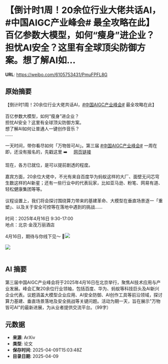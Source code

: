 # 【倒计时1周！20余位行业大佬共话AI，#中国AIGC产业峰会# 最全攻略在此】百亿参数大模型，如何“瘦身”进企业？担忧AI安全？这里有全球顶尖防御方案。想了解AI如...

**URL**: https://weibo.com/6105753431/PmuFPFL8G

## 原始摘要

【倒计时1周！20余位行业大佬共话AI，<a href="https://m.weibo.cn/search?containerid=231522type%3D1%26t%3D10%26q%3D%23%E4%B8%AD%E5%9B%BDAIGC%E4%BA%A7%E4%B8%9A%E5%B3%B0%E4%BC%9A%23&amp;extparam=%23%E4%B8%AD%E5%9B%BDAIGC%E4%BA%A7%E4%B8%9A%E5%B3%B0%E4%BC%9A%23" data-hide=""><span class="surl-text">#中国AIGC产业峰会#</span></a> 最全攻略在此】<br><br>百亿参数大模型，如何“瘦身”进企业？<br>担忧AI安全？这里有全球顶尖防御方案。<br>想了解AI如何让普通人一键创作音乐？<br>……<br><br>一天时间，带你看尽如何「万物皆可AI」。第三届 <a href="https://m.weibo.cn/search?containerid=231522type%3D1%26t%3D10%26q%3D%23%E4%B8%AD%E5%9B%BDAIGC%E4%BA%A7%E4%B8%9A%E5%B3%B0%E4%BC%9A%23&amp;extparam=%23%E4%B8%AD%E5%9B%BDAIGC%E4%BA%A7%E4%B8%9A%E5%B3%B0%E4%BC%9A%23" data-hide=""><span class="surl-text">#中国AIGC产业峰会#</span></a> 一周在即，还没有报名的，先戳这里 ➡️ <a href="https://weibo.cn/sinaurl?u=https%3A%2F%2Fhdxu.cn%2FArf5" data-hide=""><span class="url-icon"><img style="width: 1rem;height: 1rem" src="https://h5.sinaimg.cn/upload/2015/09/25/3/timeline_card_small_web_default.png" referrerpolicy="no-referrer"></span><span class="surl-text">网页链接</span></a><br><br>现在，各方已就位，是可以提前剧透的程度。<br><br>嘉宾方面，20余位大佬中，不光有来自百度华为蚂蚁这样的大厂、面壁无问芯穹生数这样的AI新星；还有一些行业中的代表玩家，比如亚马逊、粉笔、网易有道、轻松健康集团等等。<br><br>议程设置上，我们将会探讨围绕算力带来的基建革命、大模型在垂直场景逐一「重塑」、以及关于安全可控等在落地中遇到的挑战……<br><br>时间：2025年4月16日 9:30-17:00<br>地点：北京·金茂万丽酒店<br><br>4月16日，期待与你线下见～ 🎡<img style="" src="https://tvax4.sinaimg.cn/large/006Fd7o3gy1i0at55moaej30yiaeve83.jpg" referrerpolicy="no-referrer"><br><br><img style="" src="https://tvax2.sinaimg.cn/large/006Fd7o3gy1i0at55v16uj30yi1pcwxh.jpg" referrerpolicy="no-referrer"><br><br>

## AI 摘要

第三届中国AIGC产业峰会将于2025年4月16日在北京举行，聚焦AI技术应用与产业发展。峰会汇聚20余位行业领袖，包括百度、华为、蚂蚁等科技巨头及AI新兴企业代表。议题涵盖大模型企业应用、AI安全防御、AI创作工具等前沿领域，探讨算力基建、垂直场景落地及安全挑战等关键问题。活动为期一天，旨在展示"万物皆可AI"的最新进展，为从业者提供交流平台。（99字）

## 元数据

- **来源**: ArXiv
- **类型**: 论文
- **保存时间**: 2025-04-09T15:03:48Z
- **目录日期**: 2025-04-09
